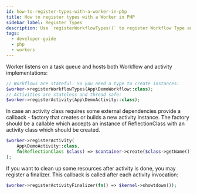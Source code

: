 ```yaml
---
id: how-to-register-types-with-a-worker-in-php
title: How to register types with a Worker in PHP
sidebar_label: Register Types
description: Use `registerWorkflowTypes()` to register Workflow Type and `registerActivity()` to register Activity implementation with Workers.
tags:
  - developer-guide
  - php
  - workers
---
```


Worker listens on a task queue and hosts both Workflow and activity implementations:

```php
// Workflows are stateful. So you need a type to create instances:
$worker->registerWorkflowTypes(App\DemoWorkflow::class);
// Activities are stateless and thread safe:
$worker->registerActivity(App\DemoActivity::class);
```

In case an activity class requires some external dependencies provide a callback - factory
that creates or builds a new activity instance. The factory should be a callable which accepts
an instance of ReflectionClass with an activity class which should be created.

```php
$worker->registerActivity(
    App\DemoActivity::class,
    fn(ReflectionClass $class) => $container->create($class->getName())
);
```

If you want to clean up some resources after activity is done, you may register a finalizer. This callback is called
after each activity invocation:

```php
$worker->registerActivityFinalizer(fn() => $kernel->showtdown());
```
